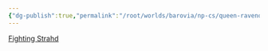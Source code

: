 ```yaml
---
{"dg-publish":true,"permalink":"/root/worlds/barovia/np-cs/queen-ravenovia/","tags":["Barovia"]}
---
```


[Fighting Strahd](Fighting%20Strahd.md)
